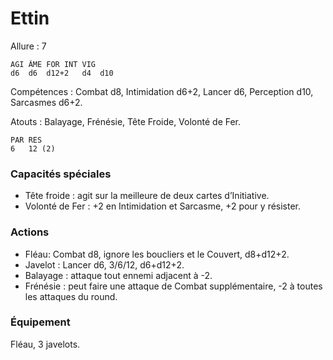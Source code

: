 # Ettin

Allure : 7

	AGI	ÂME	FOR	INT	VIG
	d6	d6	d12+2	d4	d10

Compétences : Combat d8, Intimidation d6+2, Lancer d6, Perception d10, Sarcasmes d6+2.

Atouts : Balayage, Frénésie, Tête Froide, Volonté de Fer.

	PAR	RES
	6	12 (2)

### Capacités spéciales
- Tête froide : agit sur la meilleure de deux cartes d’Initiative.
- Volonté de Fer : +2 en Intimidation et Sarcasme, +2 pour y résister.

### Actions
- Fléau: Combat d8, ignore les boucliers et le Couvert, d8+d12+2.
- Javelot : Lancer d6, 3/6/12, d6+d12+2.
- Balayage : attaque tout ennemi adjacent à -2.
- Frénésie : peut faire une attaque de Combat supplémentaire, -2 à toutes les attaques du round.

### Équipement
Fléau, 3 javelots.
